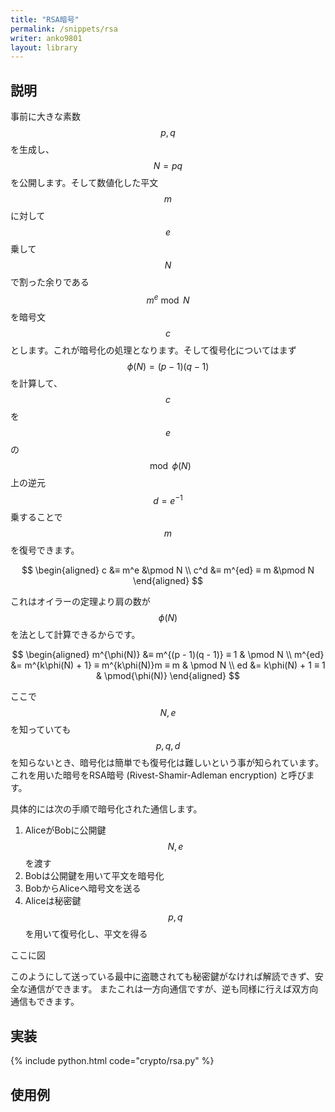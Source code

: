 ```yaml
---
title: "RSA暗号"
permalink: /snippets/rsa
writer: anko9801
layout: library
---
```


## 説明

事前に大きな素数 $$p, q$$ を生成し、 $$N = pq$$ を公開します。そして数値化した平文 $$m$$ に対して $$e$$ 乗して $$N$$ で割った余りである $$m^e \bmod N$$ を暗号文 $$c$$ とします。これが暗号化の処理となります。そして復号化についてはまず $$\phi(N) = (p - 1)(q - 1)$$ を計算して、 $$c$$ を $$e$$ の $$\mod \phi(N)$$ 上の逆元 $$d = e^{-1}$$ 乗することで $$m$$ を復号できます。

$$
\begin{aligned}
c &≡ m^e &\pmod N \\
c^d &≡ m^{ed} ≡ m &\pmod N
\end{aligned}
$$

これはオイラーの定理より肩の数が $$\phi(N)$$ を法として計算できるからです。

$$
\begin{aligned}
m^{\phi(N)} &≡ m^{(p - 1)(q - 1)} ≡ 1 & \pmod N \\
m^{ed} &= m^{k\phi(N) + 1} ≡ m^{k\phi(N)}m ≡ m & \pmod N \\
ed &= k\phi(N) + 1 ≡ 1 & \pmod{\phi(N)}
\end{aligned}
$$

ここで $$N, e$$ を知っていても $$p, q, d$$ を知らないとき、暗号化は簡単でも復号化は難しいという事が知られています。これを用いた暗号をRSA暗号 (Rivest-Shamir-Adleman encryption) と呼びます。

具体的には次の手順で暗号化された通信します。

1. AliceがBobに公開鍵 $$N, e$$ を渡す
2. Bobは公開鍵を用いて平文を暗号化
3. BobからAliceへ暗号文を送る
4. Aliceは秘密鍵 $$p, q$$ を用いて復号化し、平文を得る

ここに図

このようにして送っている最中に盗聴されても秘密鍵がなければ解読できず、安全な通信ができます。
またこれは一方向通信ですが、逆も同様に行えば双方向通信もできます。

## 実装

{% include python.html code="crypto/rsa.py" %}

## 使用例
